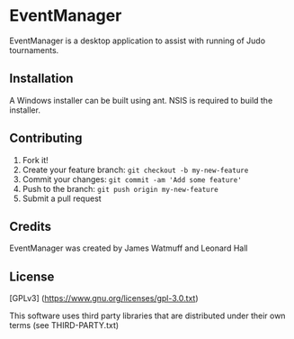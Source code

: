 # EventManager

EventManager is a desktop application to assist with running of Judo tournaments.

## Installation

A Windows installer can be built using ant. NSIS is required to build the installer.

## Contributing
1. Fork it!
2. Create your feature branch: `git checkout -b my-new-feature`
3. Commit your changes: `git commit -am 'Add some feature'`
4. Push to the branch: `git push origin my-new-feature`
5. Submit a pull request

## Credits

EventManager was created by James Watmuff and Leonard Hall

## License

[GPLv3] (https://www.gnu.org/licenses/gpl-3.0.txt)

This software uses third party libraries that are distributed under their own terms (see THIRD-PARTY.txt)

